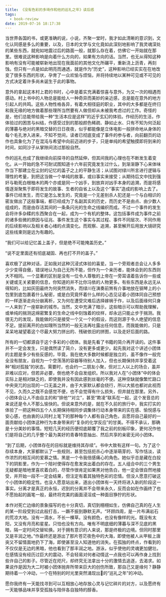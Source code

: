 ```yaml
---
title: 《没有色彩的多琦作和他的巡礼之年》读后感
tags:
  - book-review
date: 2019-07-16 18:17:38
---
```


当世界各国的书，或更准确的说，小说，齐聚一堂时，我才如此清晰的意识到，文化认同感是多么的重要，以及，日本的文学与文化竟如此深刻地影响了我灵魂深处的某些东西，就宛如地震过后的路面一般，就那么存在着，仿佛它一开始就在那里。很难说这种影响是向着什么方向的，如果有方向的话。当然，也无从得知这种影响有没有可能被崭新地出现在我面前的其他文化所碾平，重新浇上沥青，再刻蚀。但只有一点是如此明亮而通透，就是作为“历史”，这种影响已经实实在在地改变了很多东西的形状，孕育了一众欢愉与烦恼，并将持续地以某种可见或不可见的方式决定着许多尚未诞生于此的事物。

<!-- more -->

意外的拿起这本村上君的书时，心中是着实充满着惊喜与意外，为又一次的相遇而感动。村上书中的人物总是能给人一种奇异而美妙的亲近感，总是能在意外的地方引起人的共鸣。这些人物性格各异，有着大相径庭的职业，其中的大多都是在终归和我无缘的地方做着那些理所当然要有人做但却从未被我考虑过的工作。奇怪的是，他们总能带给我一种“生活本应是这样”的近乎玄幻的体验。作经历的生活，作体验过的困苦与纠结，作感受过到的那般颜色稀疏、静如止水、只有不知为何泛起的薄暮与绝对的黑暗交替的日日夜夜，似乎都能像是立体电影一般拼命地从身体的每个毛孔渗入进来，不知不觉间，读者已彻底变成了事件的参与者，向前翻页的动作也具象化为了在混沌与希望中向前迈进的步子，只是单纯的希望触摸即将到来的时间，如同沙子从掌隙间流过那般自然。

作的巡礼也成了我继续向前探寻的自然延伸，但其间我的心理也在不断发生着变化。从一开始的急不可耐试图知道十六年前究竟发生过什么，到渐渐静下心来体味作当下那建立在尘封的记忆的盖子之上的平静生活；从试图对绿川所言进行逻辑与理性的考量，到把这当做一个单纯的故事，或曰事实来接受；从期待后文中找到强奸与勒死白根柚木的两个亦或是同一个凶手，到放弃对凶手本身的追溯，而是将感情逐渐聚焦于即将发生的故事、生者的自省上以及这个“事实”造成的影响上去了。事件已经发生，而它是怎么发生的，究竟是一个无差别杀人犯还是一个与白相识的密友做出了这般事端，都已经成为了名副其实的历史，而历史不是由点、由少数人组成的，而是由存活其间的一条条闪光的生命之线编织而成。不过一个事件的发生会将许多杂糅的东西聚合在一起，成为一个有机的整体。这包括事件成为事件之前的诸多些微的原因与征兆、事件发生这个事实与其过程、事件不同层次、不同作用的后续影响以及相关者心绪的点滴变化。而观察、追溯，甚至解开后用放大镜研究这些线束则是远为有趣的。

“我们可以给记忆盖上盖子，但是绝不可能掩盖历史。”

“说不定里面还有彻底凝固、再也打不开的盖子。”

喜欢极了这种对话，正如我对这种沉浸式体验的喜爱。当一个旁观者总会让人多多少少变得自傲，错误地认为自己无所不能，但作为一个亲历者，能体会到的东西则大不相同。一个显著的区别是没有一位令人尊敬的上帝在一旁耳语着告诉你一些或关键或无关紧要的信息，你知道的并不比你冯依的人物更多。有些东西是永远无从得知的，比如灰田最终为何突然消失，而绿川在演奏前煞有介事地放在钢琴上的小包里到底包裹着什么秘密，或是白究竟怀着什么样的心态见证着小团体同自己预想的一样逐渐走向分崩离析，又为何在遭受灾难后选择嫁祸于作，以及后面缘何只身一人来到了一座崭新的城市。当然，文中充满了暗示，这些暗示可以帮助我理解，或单纯的揣测这绵密繁复的生命之线中刻蚀着的纹样，却永远只能止步于揣测。我很无力的发现，我能做的只是接受一个又一个的假设，而这则源于令人绝望的信息不足。提前离开的白如理所当然的一般无法再吐露出任何信息，而我能做的，只是呆呆地凝望着这个尽最大努力拼出的、残破依旧的拼图，以及走好后面的路。

所有的一切都源自于这个多彩的小团体。我是先看了书籍的简介再开读的。这件事并不一定会发生，只是偶然读了简介，没有更多或更少。起先我对这个讲述小团体的主题是多少有些反感的，毕竟，我在绝大多数时候都是独立的，虽不像作一般完全没有朋友，自视为一个空荡荡的容器等待别人加入，但也长期保持并享受着这种“相对孤独”的状态。需要时，也会约一二朋友小聚，但对三人以上的场合，虽并非难以应对，但若非必要，倒也绝不会自发组织。所以我对人在“小团体”中的体会实际上是相对缺乏的，即使我并没有因此感到丝毫的不便。这种空缺就像繁忙路口中央突兀的出现的一口无盖之井，由于大家默认都会绕行，所以大抵也都对此视而不见，久而久之既不会感觉不便，也不会觉得有什么损失，但井就在那里。另外，小团体会让人不由自主的和“排他”“对立”，甚至“欺凌”联系在一起，这个发音总的来说还是令人不那么愉快的。但说来意外的是，就在不久前的旅行中，我实打实的体验了一把这种四五个人长期保持相同步调集体行动本身带来的实在感、愉悦感与安心感，也由衷的认同村上笔下的那种每个人都有自己角色，且愿将自己最好的一面贡献给小团体这种行为本身带来的“复杂的化学反应”的甘美。不得不承认，那确是十分美妙的事情。短短几天的经历便彻底颠覆了我之前的刻板印象，更何况作他们是将自己的几乎整个最为美好的青春特意抽出、然后共享的亲密无间小团体。

“到了后期，小团体存在的目标就是维持其存续”。书中大致有这样一句。为了这个存续本身，大家都默认了一些规则，甚至包括扼杀心中逐渐萌芽的、写作恬淡，读作浓烈的相互间的爱慕之情。黑是一个令我倍感痛心的角色。她似乎总是藏在白投下的阴影里，作为一个陪衬使得存在愈发突出着白的存在。五人组合中的三个男生无疑都是暗地里喜欢着白的，尽管作很肯定如果黑对他告白，他一定会很自然地接受，并开始一段不一定会结果，但注定有着其独特色彩的恋情。但没人愿意打破这个小团体的稳定性。也没人愿意站出来，道出小团体有一天终将进入新的阶段这一事实。分离才是真正的永恒，迟到的分离并不会带来永久，反而会如在作画终了也不愿抬起的画笔一般，最终将完美的画面浸淫成一种面目狰狞的形状。

本作对死亡边缘的景象描写的也十分真切，真切到栩栩如生，仿佛自己真的在人生的某一阶段受到过此般打击，一蹶不振到静默无声。“环顾四周，是一片布满岩石的荒凉大地。没有一滴水，不长一棵草。没有颜色，也没有像样的光。既没有太阳，又没有月亮和星星。只怕也没有方向。唯有不明底细的薄暮与深不见底的黑暗，隔一定时间交替轮换。对于拥有意识的人来说，那是终极的边境。但同时那里又是丰润之地。”作最终还是游出了那片苍茫夜色中的大海，即使他被人从甲板上唐突又不留情面地扔下了海，即使甚至没人知道他的消失。在孤独的终点，作看到的不仅仅是无边的黑暗，他也看到了那丰润之地。游泳，似乎使他的灵魂更加健壮。在感情没有经历过巨大的震动，不会轻易对何者动情这一点我也可以再作身上找到些许自己的影子。尽管近在咫尺，却终究无法拿出十分的激情去追逐，去渴求。如果说作是因为大二时被小团体抛弃所带来巨大的创伤所致，那自己又是缘何？静静期待着一个冲动，一个在特别的时光里突然涌现出的“巡礼之年”的冲动。

愿你我终有一天能找寻到可以互相放心地存放心灵与记忆碎片的对方，以及愿终有一天能够品味并享受孤独与陪伴各自独特的醇香。